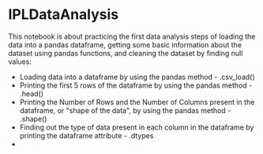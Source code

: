 # IPLDataAnalysis
This notebook is about practicing the first data analysis steps of loading the data into a pandas dataframe, getting some basic information about the dataset using pandas functions, and cleaning the dataset by finding null values:
* Loading data into a dataframe by using the pandas method - .csv_load()
* Printing the first 5 rows of the dataframe by using the pandas method - .head()
* Printing the Number of Rows and the Number of Columns present in the dataframe, or "shape of the data", by using the pandas method - .shape()
* Finding out the type of data present in each column in the dataframe by printing the dataframe attribute - .dtypes
* 

